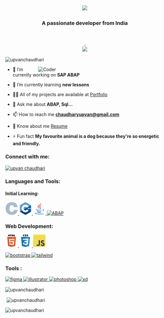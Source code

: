 <h1 align="center">
  <a href="https://git.io/typing-svg">
    <img src="https://readme-typing-svg.demolab.com?font=Fira+Code&size=30&pause=1000&center=true&vCenter=true&width=450&height=70&lines=Hello%2C+There!+%F0%9F%91%8B;This+is+Upvan+Chaudhari;Nice+to+meet+you!">
  </a>
</h1>

<h3 align="center">A passionate developer from India</h3>

<img width="100%" height="2" 
  src="https://www.animatedimages.org/data/media/562/animated-line-image-0111.gif"  />
<br>




 
<p align="center"> 
  .<br>
  <img src="https://profile-counter.glitch.me/upvanchaudhri/count.svg" />
</p>

<p align="left"> <img src="https://camo.githubusercontent.com/44f4e6acb3fbe67838a7efd620603c803af03294686c855ba4b516ba11f72534/68747470733a2f2f6b6f6d617265762e636f6d2f67687076632f3f757365726e616d653d636861796468617269757076616e266c6162656c3d50726f66696c65253230766965777326636f6c6f723d306537356236267374796c653d666c6174" alt="upvanchaudhari"  data-canonical-src="https://komarev.com/ghpvc/?username=chaydhariupvan&label=Profile%20views&color=0e75b6&style=flat" /> </p>


<img alt="Coder" align="right" width="400"
     src= "https://media2.giphy.com/media/v1.Y2lkPTc5MGI3NjExZjRkYjEyNmYxZGMxNDljOTQ1YzFlZjI1YjU0Yzc3OGFjMDEyNmU5OSZjdD1n/qgQUggAC3Pfv687qPC/giphy.gif">
    


- 🔭 I’m currently working on **SAP ABAP**

- 🌱 I’m currently learning **new lessons**

- 👨‍💻 All of my projects are available at [Portfolio](https://upvanchaudhari.github.io/portfolio/)

- 💬 Ask me about **ABAP, Sql...**

- 📫 How to reach me **chaudharyupvan@gmail.com**

- 📄 Know about me [Resume](https://github.com/upvanchaudhari/portfolio/blob/main/assets/resume-example.pdf)

- ⚡ Fun fact **My favourite animal is a dog because they're so energetic and friendly.**

<h3 align="left">Connect with me:</h3>
<p align="left">
<a href="https://linkedin.com/in/upvan chaudhari" target="blank"><img align="center" src="https://raw.githubusercontent.com/rahuldkjain/github-profile-readme-generator/master/src/images/icons/Social/linked-in-alt.svg" alt="upvan chaudhari" height="30" width="40" /></a>
</p>

<h3 align="left">Languages and Tools:</h3>
<h4 align="left">Initial Learning:</h4>
<p align="left">

  <a href="https://www.cprogramming.com/" target="_blank" rel="noreferrer"> <img src="https://raw.githubusercontent.com/devicons/devicon/master/icons/c/c-original.svg" alt="c" width="40" height="40"/> </a>  <a href="https://www.w3schools.com/cpp/" target="_blank" rel="noreferrer"> <img src="https://raw.githubusercontent.com/devicons/devicon/master/icons/cplusplus/cplusplus-original.svg" alt="cplusplus" width="40" height="40"/> </a> <a href="https://www.java.com" target="_blank" rel="noreferrer"> <img src="https://raw.githubusercontent.com/devicons/devicon/master/icons/java/java-original.svg" alt="java" width="40" height="40"/> </a> <a href="https://www.java.com" target="_blank" rel="noreferrer"> <img src="https://itstu2pro.com/wp-content/uploads/2023/10/what-is-SAP-ABAP-Programming.jpg" alt="ABAP" width="40" height="40"/> </a> 
  
  <h3 align="left">Web Development:</h3>

 <a href="https://www.w3.org/html/" target="_blank" rel="noreferrer"> <img src="https://raw.githubusercontent.com/devicons/devicon/master/icons/html5/html5-original-wordmark.svg" alt="html5" width="40" height="40"/> </a>  <a href="https://www.w3schools.com/css/" target="_blank" rel="noreferrer"> <img src="https://raw.githubusercontent.com/devicons/devicon/master/icons/css3/css3-original-wordmark.svg" alt="css3" width="40" height="40"/> </a>  <a href="https://developer.mozilla.org/en-US/docs/Web/JavaScript" target="_blank" rel="noreferrer"> <img src="https://raw.githubusercontent.com/devicons/devicon/master/icons/javascript/javascript-original.svg" alt="javascript" width="40" height="40"/> </a> 

    
 <a href="https://getbootstrap.com" target="_blank" rel="noreferrer"> <img src="https://getbootstrap.com/docs/5.3/assets/brand/bootstrap-logo-shadow.png" alt="bootstrap" width="40" height="40"/> </a>  <a href="https://tailwindcss.com/" target="_blank" rel="noreferrer"> <img src="https://www.vectorlogo.zone/logos/tailwindcss/tailwindcss-icon.svg" alt="tailwind" width="40" height="40"/> </a>

<h3 align="left" > Tools : </h3>
<a href="https://www.figma.com/" target="_blank" rel="noreferrer"> 
          <img src="https://www.vectorlogo.zone/logos/figma/figma-icon.svg" alt="figma" width="40" height="40"/> 
<a href="https://www.adobe.com/in/products/illustrator.html" target="_blank" rel="noreferrer"> 
          <img src="https://www.vectorlogo.zone/logos/adobe_illustrator/adobe_illustrator-icon.svg" alt="illustrator" width="40" height="40"/> 
<a href="https://www.photoshop.com/en" target="_blank" rel="noreferrer"> 
          <img src="https://upload.wikimedia.org/wikipedia/commons/a/af/Adobe_Photoshop_CC_icon.svg" alt="photoshop" width="40" height="40"/> </a> 
<a href="https://www.adobe.com/products/xd.html" target="_blank" rel="noreferrer"> 
          <img src="https://upload.wikimedia.org/wikipedia/commons/c/c2/Adobe_XD_CC_icon.svg" alt="xd" width="40" height="40"/> </a> 
   

</p>
<p><img align="center" src="https://github-readme-streak-stats.herokuapp.com/?user=upvanchaudhari&" alt="upvanchaudhari" /></p>





<p>&nbsp;<img align="center" src="https://github-readme-stats.vercel.app/api?username=upvanchaudhari&show_icons=true&locale=en" alt="upvanchaudhari" /> </p>










<p><img align="center" src="https://github-readme-stats.vercel.app/api/top-langs?username=upvanchaudhari&show_icons=true&locale=en&layout=compact" alt="upvanchaudhari" /></p>
